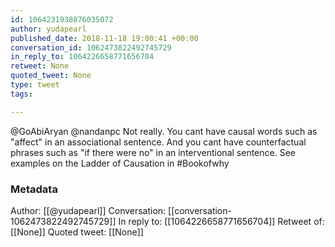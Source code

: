 ```yaml
---
id: 1064231938876035072
author: yudapearl
published_date: 2018-11-18 19:00:41 +00:00
conversation_id: 1062473822492745729
in_reply_to: 1064226658771656704
retweet: None
quoted_tweet: None
type: tweet
tags:

---
```


@GoAbiAryan @nandanpc Not really. You cant have causal words such as "affect" in an associational sentence. And you cant have counterfactual phrases such as "if there were no" in an interventional sentence. See examples on the Ladder of Causation in #Bookofwhy

### Metadata

Author: [[@yudapearl]]
Conversation: [[conversation-1062473822492745729]]
In reply to: [[1064226658771656704]]
Retweet of: [[None]]
Quoted tweet: [[None]]
